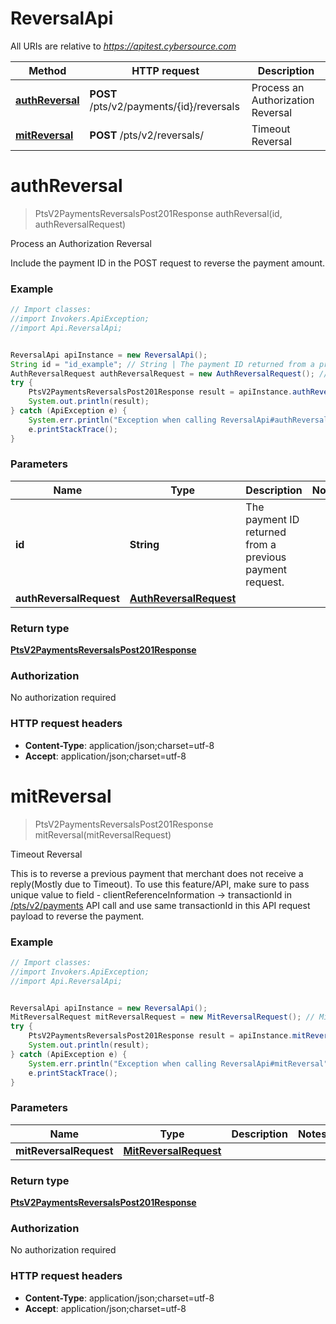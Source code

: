 # ReversalApi

All URIs are relative to *https://apitest.cybersource.com*

Method | HTTP request | Description
------------- | ------------- | -------------
[**authReversal**](ReversalApi.md#authReversal) | **POST** /pts/v2/payments/{id}/reversals | Process an Authorization Reversal
[**mitReversal**](ReversalApi.md#mitReversal) | **POST** /pts/v2/reversals/ | Timeout Reversal


<a name="authReversal"></a>
# **authReversal**
> PtsV2PaymentsReversalsPost201Response authReversal(id, authReversalRequest)

Process an Authorization Reversal

Include the payment ID in the POST request to reverse the payment amount.

### Example
```java
// Import classes:
//import Invokers.ApiException;
//import Api.ReversalApi;


ReversalApi apiInstance = new ReversalApi();
String id = "id_example"; // String | The payment ID returned from a previous payment request.
AuthReversalRequest authReversalRequest = new AuthReversalRequest(); // AuthReversalRequest | 
try {
    PtsV2PaymentsReversalsPost201Response result = apiInstance.authReversal(id, authReversalRequest);
    System.out.println(result);
} catch (ApiException e) {
    System.err.println("Exception when calling ReversalApi#authReversal");
    e.printStackTrace();
}
```

### Parameters

Name | Type | Description  | Notes
------------- | ------------- | ------------- | -------------
 **id** | **String**| The payment ID returned from a previous payment request. |
 **authReversalRequest** | [**AuthReversalRequest**](AuthReversalRequest.md)|  |

### Return type

[**PtsV2PaymentsReversalsPost201Response**](PtsV2PaymentsReversalsPost201Response.md)

### Authorization

No authorization required

### HTTP request headers

 - **Content-Type**: application/json;charset=utf-8
 - **Accept**: application/json;charset=utf-8

<a name="mitReversal"></a>
# **mitReversal**
> PtsV2PaymentsReversalsPost201Response mitReversal(mitReversalRequest)

Timeout Reversal

This is to reverse a previous payment that merchant does not receive a reply(Mostly due to Timeout). To use this feature/API, make sure to pass unique value to field - clientReferenceInformation -&gt; transactionId in [/pts/v2/payments](https://developer.cybersource.com/api-reference-assets/index.html#payments_payments) API call and use same transactionId in this API request payload to reverse the payment.

### Example
```java
// Import classes:
//import Invokers.ApiException;
//import Api.ReversalApi;


ReversalApi apiInstance = new ReversalApi();
MitReversalRequest mitReversalRequest = new MitReversalRequest(); // MitReversalRequest | 
try {
    PtsV2PaymentsReversalsPost201Response result = apiInstance.mitReversal(mitReversalRequest);
    System.out.println(result);
} catch (ApiException e) {
    System.err.println("Exception when calling ReversalApi#mitReversal");
    e.printStackTrace();
}
```

### Parameters

Name | Type | Description  | Notes
------------- | ------------- | ------------- | -------------
 **mitReversalRequest** | [**MitReversalRequest**](MitReversalRequest.md)|  |

### Return type

[**PtsV2PaymentsReversalsPost201Response**](PtsV2PaymentsReversalsPost201Response.md)

### Authorization

No authorization required

### HTTP request headers

 - **Content-Type**: application/json;charset=utf-8
 - **Accept**: application/json;charset=utf-8

